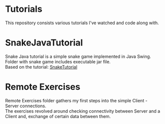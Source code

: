# Tutorials
 This repository consists various tutorials I've watched and code along with.

# SnakeJavaTutorial
  Snake Java tutorial is a simple snake game implemented in Java Swing.  
  Folder with snake game includes executable jar file.  
  Based on the tutorial: [SnakeTutorial](https://www.youtube.com/watch?v=bI6e6qjJ8JQ&ab_channel=BroCode)

# Remote Exercises
  Remote Exercises folder gathers my first steps into the simple Client - Server connections.  
  The exercises revolved around checking connectivity between Server and a Client and, exchange of certain data between them.  
